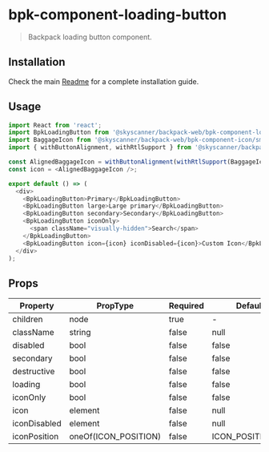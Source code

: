# bpk-component-loading-button

> Backpack loading button component.

## Installation

Check the main [Readme](https://github.com/skyscanner/backpack#usage) for a complete installation guide.

## Usage

```js
import React from 'react';
import BpkLoadingButton from '@skyscanner/backpack-web/bpk-component-loading-button';
import BaggageIcon from '@skyscanner/backpack-web/bpk-component-icon/sm/baggage';
import { withButtonAlignment, withRtlSupport } from '@skyscanner/backpack-web/bpk-component-icon';

const AlignedBaggageIcon = withButtonAlignment(withRtlSupport(BaggageIcon));
const icon = <AlignedBaggageIcon />;

export default () => (
  <div>
    <BpkLoadingButton>Primary</BpkLoadingButton>
    <BpkLoadingButton large>Large primary</BpkLoadingButton>
    <BpkLoadingButton secondary>Secondary</BpkLoadingButton>
    <BpkLoadingButton iconOnly>
      <span className="visually-hidden">Search</span>
    </BpkLoadingButton>
    <BpkLoadingButton icon={icon} iconDisabled={icon}>Custom Icon</BpkLoadingButton>
  </div>
);
```

## Props

| Property     | PropType             | Required | Default Value          |
| ------------ | -------------------- | -------- | ---------------------- |
| children     | node                 | true     | -                      |
| className    | string               | false    | null                   |
| disabled     | bool                 | false    | false                  |
| secondary    | bool                 | false    | false                  |
| destructive  | bool                 | false    | false                  |
| loading      | bool                 | false    | false                  |
| iconOnly     | bool                 | false    | false                  |
| icon         | element              | false    | null                   |
| iconDisabled | element              | false    | null                   |
| iconPosition | oneOf(ICON_POSITION) | false    | ICON_POSITION.TRAILING |
